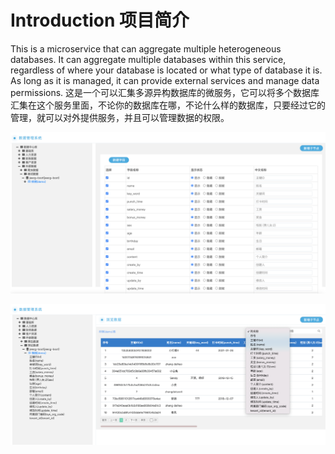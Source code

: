 # Introduction 项目简介

This is a microservice that can aggregate multiple heterogeneous databases. It can aggregate multiple databases within this service, regardless of where your database is located or what type of database it is. As long as it is managed, it can provide external services and manage data permissions.
这是一个可以汇集多源异构数据库的微服务，它可以将多个数据库汇集在这个服务里面，不论你的数据库在哪，不论什么样的数据库，只要经过它的管理，就可以对外提供服务，并且可以管理数据的权限。

![1](img/1.png)



![2](img/2.png)

